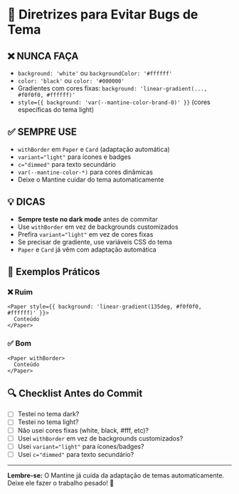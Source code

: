 # 🎨 Diretrizes para Evitar Bugs de Tema

## ❌ NUNCA FAÇA

- `background: 'white'` ou `backgroundColor: '#ffffff'`
- `color: 'black'` ou `color: '#000000'`
- Gradientes com cores fixas: `background: 'linear-gradient(..., #f0f0f0, #ffffff)'`
- `style={{ background: 'var(--mantine-color-brand-0)' }}` (cores específicas do tema light)

## ✅ SEMPRE USE

- `withBorder` em `Paper` e `Card` (adaptação automática)
- `variant="light"` para ícones e badges
- `c="dimmed"` para texto secundário
- `var(--mantine-color-*)` para cores dinâmicas
- Deixe o Mantine cuidar do tema automaticamente

## 💡 DICAS

- **Sempre teste no dark mode** antes de commitar
- Use `withBorder` em vez de backgrounds customizados
- Prefira `variant="light"` em vez de cores fixas
- Se precisar de gradiente, use variáveis CSS do tema
- `Paper` e `Card` já vêm com adaptação automática

## 🎨 Exemplos Práticos

### ❌ Ruim
```tsx
<Paper style={{ background: 'linear-gradient(135deg, #f0f0f0, #ffffff)' }}>
  Conteúdo
</Paper>
```

### ✅ Bom
```tsx
<Paper withBorder>
  Conteúdo
</Paper>
```

## 🔍 Checklist Antes do Commit

- [ ] Testei no tema dark?
- [ ] Testei no tema light?
- [ ] Não usei cores fixas (white, black, #fff, etc)?
- [ ] Usei `withBorder` em vez de backgrounds customizados?
- [ ] Usei `variant="light"` para ícones/badges?
- [ ] Usei `c="dimmed"` para texto secundário?

---

**Lembre-se:** O Mantine já cuida da adaptação de temas automaticamente. Deixe ele fazer o trabalho pesado! 🚀 